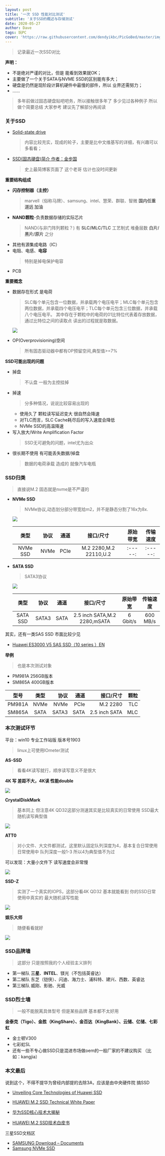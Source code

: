 ```yaml
---
layout: post
title: '一次 SSD 性能对比测试'
subtitle: '关于SSD的概述与存储测试'
date: 2020-05-27
author: Dave
tags: 玩PC 
cover: 'https://raw.githubusercontent.com/dendyikbc/PicGoBed/master/img/What_is_an_SSD-Hero.jpg'
---
```




>记录最近一次SSD对比

**声明：**

- 不是绝对严谨的对比，但是 能看到效果就OK；
- 主要做了一个关于SATA与NVME SSD的区别能有多大；
- 硬盘是仍然是现阶段计算机硬件中最慢的部件，所以 业界还需努力；
- ......
>多年前做过固态硬盘贴吧吧务，所以接触很多年了 多少见过各种例子 所以做个简要总结 大家参考 建议先了解部分再阅读

### **关于SSD**

- [Solid-state drive](https://en.wikipedia.org/wiki/Solid-state_drive)

    >内容比较充实，现成的轮子，主要是比中文维基写的详细，有兴趣可以多看看；

- [SSD(固态硬盘)简介 作者：金步国](http://www.jinbuguo.com/storage/ssd_intro.html)
    >史上最简博客页面了 这个老哥 估计也没时间更新
    
**重要结构组成**

- **闪存控制器（主控）**
    >marvell（俗称马牌）、samsung、intel、慧荣、群联、智微  **国内任重道远 加油**
- **NAND颗粒**-负责数据存储的实际芯片
    >NAND(与非门阵列颗粒？) 有 **SLC/MLC/TLC** 工艺制式 堆叠层数 **白片/黑片/原片** 之分
- 其他有源集成电路（IC）
- 电阻、电感、**电容**
    >特别是掉电保护电容
- PCB

**重要概念**
- 数据存在形式  是电荷
    >SLC每个单元包含一位数据，并承载两个电压电平；MLC每个单元包含两位数据，并承载四个电压电平；TLC每个单元包含三位数据，并承载八个电压电平。
    其中存在于颗粒中的电荷的01比特位代表着存放数据，通过比特位之间的读取点 读出的过程就是取数据。

    ![](https://raw.githubusercontent.com/dendyikbc/PicGoBed/master/img/nand-flash-types.png)
- OP(Overprovisioning)空间
    >所有固态驱动器中都有OP预留空间,典型值>=7%

**SSD可能出现的问题**
- 掉盘
    >不认盘 一般为主控挂掉
- 掉速
    >分多种情况，说说比较容易出现的
    - 使用久了 颗粒读写延迟变大 很自然会降速
    - 对TLC而言，SLC Cache耗尽后的写入速度会降低
    - NVMe SSD的高温降速
- 写入放大/Write Amplification Factor
    >SSD无可避免的问题，intel尤为出众
- 很长期不使用 有可能丢失数据/掉盘
    >数据的电荷承载 造成的 就像汽车电瓶
### **SSD归类**

>直接说M.2 固态就是nvme是不严谨的 

- **NVMe SSD**
    >NVMe协议,动态划分部分带宽给m2，并不是静态分割了16x为8x.

    ![](https://academy.avast.com/hs-fs/hubfs/New_Avast_Academy/What%20is%20SSD/image2.png?width=500&name=image2.png)

    | 类型           | 协议 |通道 |接口/尺寸 |原始带宽|传输速度|
    |:-------------:|:-----:|:----:|:-----:|:-----:|:-----:|
    | NVMe SSD | NVMe |PCIe|M.2 2280,M.2 22110,U.2|:-----:|:-----:|

- **SATA SSD**
    >SATA3协议

    ![](https://academy.avast.com/hs-fs/hubfs/New_Avast_Academy/What%20is%20SSD/image1.png?width=400&name=image1.png)
    
    | 类型           | 协议 |通道 |接口/尺寸 |原始带宽|传输速度|
    |:-------------:|:-----:|:-----:|:-----:|:-----:|:-----:|
    | SATA SSD |   SATA3 |SATA |2.5 inch SATA,M.2 2280,mSATA|6 Gbit/s|600 MB/s|
 
 其实，还有一类SAS SSD 市面比较少见
 - [Huawei ES3000 V5 SAS SSD（10 series ）EN](https://e.huawei.com/en/material/server/b377aa562d8a4bdfbb4df9cca1967df6)

**举例**

>也是本次测试对象

- PM981A 256GB版本
- SM865A 400GB版本

| 型号        | 类型           | 协议 |通道 |接口/尺寸 |颗粒 |
| ------------- |:-------------:| -----:|-----:|-----:|-----:|
| PM981A      | NVMe | NVMe |PCIe|M.2 2280|TLC|
| SM865A      | SATA      |   SATA3 |SATA |2.5 inch SATA|MLC|

### **本次测试环节**
平台：win10 专业工作站版 版本号1903
>linux上可使用IOmeter测试

**AS-SSD**

>看看4K读写就行，顺序读写意义不是很大 

**4K 写 差距不大，4K读 性能double**

![](https://raw.githubusercontent.com/dendyikbc/PicGoBed/master/img/AS-SSD.PNG)

**CrystalDiskMark**

>基本同上 但注意4K QD32这部分测速其实是比较真实的日常使用 SSD最大随机读写典型值

![](https://raw.githubusercontent.com/dendyikbc/PicGoBed/master/img/cdm.PNG)

**ATT0**

>对小文件、大文件都测试，这里默认固定队列深度为4，基本复合日常使用
 日常使用中 队列深度一般1-3 所以4为典型值不为过

 可以发现：大量小文件下 读写速度会非常慢

![](https://raw.githubusercontent.com/dendyikbc/PicGoBed/master/img/ATTO.PNG)

**SSD-Z**

>实测了一个真实的IOPS，这部分看4K QD32 基本就能看到 你的SSD日常使用中真实的 最大随机读写性能

![](https://raw.githubusercontent.com/dendyikbc/PicGoBed/master/img/SSD-Z.PNG)

**娱乐大师**

>随便看看就好

![](https://raw.githubusercontent.com/dendyikbc/PicGoBed/master/img/HAPPYMASTER.PNG)

### **SSD品牌墙**
>这部分 只是按照我的个人经验主义排列

- 第一梯队
    **三星**、**INTEL**、镁光（不包括英睿达）
- 第二梯队
    东芝（铠侠）、闪迪、海力士、浦科特、建兴、西数、英睿达
- 第三梯队
    威刚、影驰、光威


### **SSD烈士墙**
>一般不能脱离具体型号 但是某些品牌 基本都不太好用

**金泰克（Tigo）、金胜（KingShare）、金百达（KingBank）、云储、亿储、七彩虹**

- 金士顿V300
- 七彩虹SL
- 还有一些不专心做SSD只是混进市场做oem的一般厂家的不建议购买 （比如：kangjia）



### **本文最后**

说到这个，不得不提华为曾经内部提的去除3A，应该是由中央硬件院 搞SSD 

- [Unveiling Core Technologies of Huawei SSD](https://e.huawei.com/en/material/datacenter/50ccbb09b7da4a47b5ec2fa1afa5da33)
- [HUAWEI M.2 SSD Technical White Paper](https://e.huawei.com/en/material/datacenter/server/e3394f7261ff40c2b1df3ae9d975cfb8)

- [华为SSD核心技术大揭秘](https://e.huawei.com/cn/material/datacenter/ee887ef44b024a52bf913b7f0125a259)
- [HUAWEI M.2 SSD技术白皮书](https://e.huawei.com/cn/material/datacenter/server/1adb2a1784e7433895a7896f457da14a)


三星SSD文档区
- [SAMSUNG Download – Documents](https://www.samsung.com/semiconductor/minisite/ssd/download/documents/)
- [Samsung NVMe SSD](chrome-extension://cdonnmffkdaoajfknoeeecmchibpmkmg/assets/pdf/web/viewer.html?file=https%3A%2F%2Fdownloadcenter.samsung.com%2Fcontent%2FUM%2F201711%2F20171115111307031%2FSAMSUNG_Memory_NVMe_Brochure_web.pdf)

